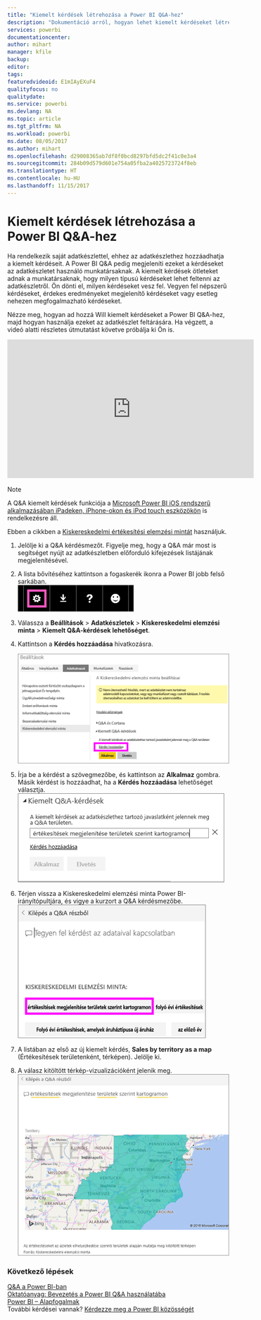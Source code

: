 ```yaml
---
title: "Kiemelt kérdések létrehozása a Power BI Q&A-hez"
description: "Dokumentáció arról, hogyan lehet kiemelt kérdéseket létrehozni a Power BI Q&A-hez"
services: powerbi
documentationcenter: 
author: mihart
manager: kfile
backup: 
editor: 
tags: 
featuredvideoid: E1mIAyEXuF4
qualityfocus: no
qualitydate: 
ms.service: powerbi
ms.devlang: NA
ms.topic: article
ms.tgt_pltfrm: NA
ms.workload: powerbi
ms.date: 08/05/2017
ms.author: mihart
ms.openlocfilehash: d29008365ab7df8f0bcd8297bfd5dc2f41c0e3a4
ms.sourcegitcommit: 284b09d579d601e754a05fba2a4025723724f8eb
ms.translationtype: HT
ms.contentlocale: hu-HU
ms.lasthandoff: 11/15/2017
---
```

# <a name="create-featured-questions-for-power-bi-qa"></a>Kiemelt kérdések létrehozása a Power BI Q&A-hez
Ha rendelkezik saját adatkészlettel, ehhez az adatkészlethez hozzáadhatja a kiemelt kérdéseit.  A Power BI Q&A pedig megjeleníti ezeket a kérdéseket az adatkészletet használó munkatársaknak.  A kiemelt kérdések ötleteket adnak a munkatársaknak, hogy milyen típusú kérdéseket lehet feltenni az adatkészletről. Ön dönti el, milyen kérdéseket vesz fel. Vegyen fel népszerű kérdéseket, érdekes eredményeket megjelenítő kérdéseket vagy esetleg nehezen megfogalmazható kérdéseket.

Nézze meg, hogyan ad hozzá Will kiemelt kérdéseket a Power BI Q&A-hez, majd hogyan használja ezeket az adatkészlet feltárására. Ha végzett, a videó alatti részletes útmutatást követve próbálja ki Ön is.

<iframe width="560" height="315" src="https://www.youtube.com/embed/E1mIAyEXuF4" frameborder="0" allowfullscreen></iframe>

> [!NOTE]
> A Q&A kiemelt kérdések funkciója a [Microsoft Power BI iOS rendszerű alkalmazásában iPadeken, iPhone-okon és iPod touch eszközökön](mobile-apps-ios-qna.md) is rendelkezésre áll.
> 
> 

Ebben a cikkben a [Kiskereskedelmi értékesítési elemzési mintát](sample-datasets.md) használjuk.

1. Jelölje ki a Q&A kérdésmezőt.   Figyelje meg, hogy a Q&A már most is segítséget nyújt az adatkészletben előforduló kifejezések listájának megjelenítésével.
2. A lista bővítéséhez kattintson a fogaskerék ikonra a Power BI jobb felső sarkában.  
   ![](media/service-q-and-a-create-featured-questions/pbi_gearicon2.jpg)
3. Válassza a **Beállítások** &gt; **Adatkészletek** &gt; **Kiskereskedelmi elemzési minta** &gt; **Kiemelt Q&A-kérdések lehetőséget**.  
4. Kattintson a **Kérdés hozzáadása** hivatkozásra.
   
   ![](media/service-q-and-a-create-featured-questions/power-bi-settings.png)
5. Írja be a kérdést a szövegmezőbe, és kattintson az **Alkalmaz** gombra.   Másik kérdést is hozzáadhat, ha a **Kérdés hozzáadása** lehetőséget választja.  
   ![](media/service-q-and-a-create-featured-questions/power-bi-type-featured-question.png)
6. Térjen vissza a Kiskereskedelmi elemzési minta Power BI-irányítópultjára, és vigye a kurzort a Q&A kérdésmezőbe.   
   ![](media/service-q-and-a-create-featured-questions/power-bi-featured-q.png)
7. A listában az első az új kiemelt kérdés, **Sales by territory as a map** (Értékesítések területenként, térképen). Jelölje ki.  
8. A válasz kitöltött térkép-vizualizációként jelenik meg.  
   ![](media/service-q-and-a-create-featured-questions/power-bi-filled-map.png)

### <a name="next-steps"></a>Következő lépések
[Q&A a Power BI-ban](service-q-and-a.md)  
[Oktatóanyag: Bevezetés a Power BI Q&A használatába](power-bi-visualization-introduction-to-q-and-a.md)  
[Power BI – Alapfogalmak](service-basic-concepts.md)  
További kérdései vannak? [Kérdezze meg a Power BI közösségét](http://community.powerbi.com/)

